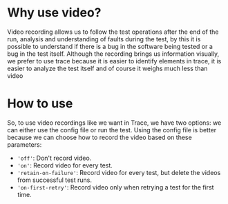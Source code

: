 # Why use video?
Video recording allows us to follow the test operations after the end of the run, analysis and understanding of faults during the test, by this it is possible to understand if there is a bug in the software being tested or a bug in the test itself.
Although the recording brings us information visually, we prefer to use trace because it is easier to identify elements in trace, it is easier to analyze the test itself and of course it weighs much less than video

# How to use
So, to use video recordings like we want in Trace, we have two options: we can either use the config file or run the test. Using the config file is better because we can choose how to record the video based on these parameters:

- `'off'`: Don't record video.
- `'on'`: Record video for every test.
- `'retain-on-failure'`: Record video for every test, but delete the videos from successful test runs.
- `'on-first-retry'`: Record video only when retrying a test for the first time.